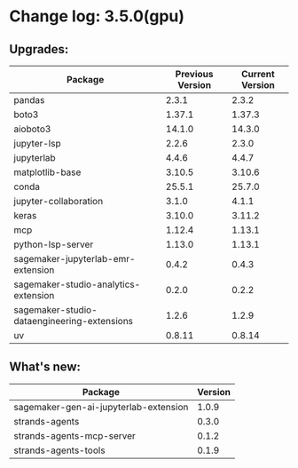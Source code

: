 # Change log: 3.5.0(gpu)

## Upgrades: 

Package | Previous Version | Current Version
---|---|---
pandas|2.3.1|2.3.2
boto3|1.37.1|1.37.3
aioboto3|14.1.0|14.3.0
jupyter-lsp|2.2.6|2.3.0
jupyterlab|4.4.6|4.4.7
matplotlib-base|3.10.5|3.10.6
conda|25.5.1|25.7.0
jupyter-collaboration|3.1.0|4.1.1
keras|3.10.0|3.11.2
mcp|1.12.4|1.13.1
python-lsp-server|1.13.0|1.13.1
sagemaker-jupyterlab-emr-extension|0.4.2|0.4.3
sagemaker-studio-analytics-extension|0.2.0|0.2.2
sagemaker-studio-dataengineering-extensions|1.2.6|1.2.9
uv|0.8.11|0.8.14

## What's new: 

Package | Version 
---|---
sagemaker-gen-ai-jupyterlab-extension|1.0.9
strands-agents|0.3.0
strands-agents-mcp-server|0.1.2
strands-agents-tools|0.1.9
